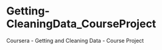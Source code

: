Getting-CleaningData_CourseProject
==================================

Coursera - Getting and Cleaning Data - Course Project
